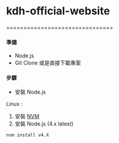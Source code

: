 # kdh-official-website


===============================
#### 準備

- Node.js
- Git Clone 或是直接下載專案

#### 步驟

- 安裝 Node.js

Linux :

1. 安裝 [NVM](https://github.com/creationix/nvm)
2. 安裝 Node.js (4.x latest)
```
nvm install v4.X
```
